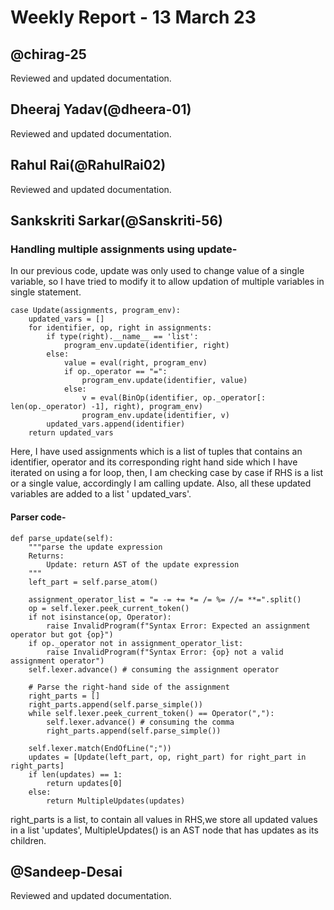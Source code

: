 # Weekly Report - 13 March 23

## @chirag-25
Reviewed and updated documentation.

## Dheeraj Yadav(@dheera-01)
Reviewed and updated documentation.

## Rahul Rai(@RahulRai02)
Reviewed and updated documentation.

## Sankskriti Sarkar(@Sanskriti-56)

### **Handling multiple assignments using update-**
In our previous code, update was only used to change value of a single variable, so I have tried to modify it to allow updation of multiple variables in single statement.
```
case Update(assignments, program_env):
    updated_vars = []
    for identifier, op, right in assignments:
        if type(right).__name__ == 'list':
            program_env.update(identifier, right)
        else:
            value = eval(right, program_env)
            if op._operator == "=":
                program_env.update(identifier, value)
            else:
                v = eval(BinOp(identifier, op._operator[: len(op._operator) -1], right), program_env)
                program_env.update(identifier, v)
        updated_vars.append(identifier)
    return updated_vars
```    

Here, I have used assignments which is a list of tuples that contains an identifier, operator and its corresponding right hand side which I have iterated on using a for loop, then, I am checking case by case if RHS is a list or a single value, accordingly I am calling  update.
Also, all these updated variables are added to a list  ' updated_vars'.
#### Parser code-
```
def parse_update(self):
    """parse the update expression
    Returns:
        Update: return AST of the update expression
    """
    left_part = self.parse_atom()

    assignment_operator_list = "= -= += *= /= %= //= **=".split()
    op = self.lexer.peek_current_token()
    if not isinstance(op, Operator):
        raise InvalidProgram(f"Syntax Error: Expected an assignment operator but got {op}")
    if op._operator not in assignment_operator_list:
        raise InvalidProgram(f"Syntax Error: {op} not a valid assignment operator")
    self.lexer.advance() # consuming the assignment operator

    # Parse the right-hand side of the assignment
    right_parts = []
    right_parts.append(self.parse_simple())
    while self.lexer.peek_current_token() == Operator(","):
        self.lexer.advance() # consuming the comma
        right_parts.append(self.parse_simple())

    self.lexer.match(EndOfLine(";"))
    updates = [Update(left_part, op, right_part) for right_part in right_parts]
    if len(updates) == 1:
        return updates[0]
    else:
        return MultipleUpdates(updates)
```    
right_parts is a list, to contain all values in RHS,we store all updated values in a list 'updates', MultipleUpdates() is an AST node that has updates as its children.

## @Sandeep-Desai
Reviewed and updated documentation.